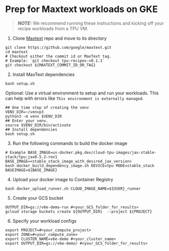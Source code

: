 # Prep for Maxtext workloads on GKE

> **_NOTE:_** We recommend running these instructions and kicking off your recipe 
workloads from a TPU VM.

1. Clone [Maxtext](https://github.com/google/maxtext) repo and move to its directory
```shell
git clone https://github.com/google/maxtext.git
cd maxtext
# Checkout either the commit id or MaxText tag. 
# Example: `git checkout tpu-recipes-v0.1.1`
git checkout ${MAXTEXT_COMMIT_ID_OR_TAG}
```

2. Install MaxText dependencies
```shell
bash setup.sh
```

Optional: Use a virtual environment to setup and run your workloads. This can help with errors
like `This environment is externally managed`.
```shell
## One time step of creating the venv
VENV_DIR=~/venvp3
python3 -m venv $VENV_DIR
## Enter your venv.
source $VENV_DIR/bin/activate
## Install dependencies
bash setup.sh
```

3. Run the following commands to build the docker image
```shell
# Example BASE_IMAGE=us-docker.pkg.dev/cloud-tpu-images/jax-stable-stack/tpu:jax0.5.2-rev1
BASE_IMAGE=<stable_stack_image_with_desired_jax_version>
bash docker_build_dependency_image.sh DEVICE=tpu MODE=stable_stack BASEIMAGE=${BASE_IMAGE}
```

4. Upload your docker image to Container Registry
```shell
bash docker_upload_runner.sh CLOUD_IMAGE_NAME=${USER}_runner
```

5. Create your GCS bucket
```shell
OUTPUT_DIR=gs://v6e-demo-run #<your_GCS_folder_for_results>
gcloud storage buckets create ${OUTPUT_DIR}  --project ${PROJECT}
```

6. Specify your workload configs
```shell
export PROJECT=#<your_compute_project>
export ZONE=#<your_compute_zone>
export CLUSTER_NAME=v6e-demo #<your_cluster_name>
export OUTPUT_DIR=gs://v6e-demo/ #<your_GCS_folder_for_results>
```